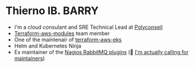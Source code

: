 # Thierno IB. BARRY

<!--
**barryib/barryib** is a ✨ _special_ ✨ repository because its `README.md` (this file) appears on your GitHub profile.

Here are some ideas to get you started:

- 🔭 I’m currently working on ...
- 🌱 I’m currently learning ...
- 👯 I’m looking to collaborate on ...
- 🤔 I’m looking for help with ...
- 💬 Ask me about ...
- 📫 How to reach me: ...
- 😄 Pronouns: ...
- ⚡ Fun fact: ...
- 👋
-->
- I'm a cloud consulant and SRE Technical Lead at [Polyconseil](https://polyconseil.fr)
- [Terraform-aws-modules](https://github.com/terraform-aws-modules) team member
- One of the maintenair of [terraform-aws-eks](https://github.com/terraform-aws-modules/terraform-aws-eks)
- Helm and Kubernetes Ninja
- Ex maintainer of the [Nagios RabbitMQ plugins](https://github.com/nagios-plugins-rabbitmq/nagios-plugins-rabbitmq) (🤔 [I'm actually calling for maintainers](https://github.com/nagios-plugins-rabbitmq/nagios-plugins-rabbitmq/issues/99))
